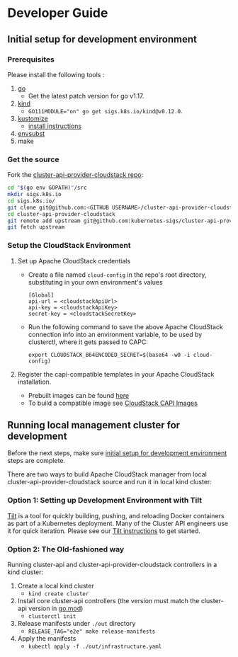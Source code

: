 # Developer Guide

## Initial setup for development environment

### Prerequisites

Please install the following tools :
1. [go][go]
    - Get the latest patch version for go v1.17.
2. [kind][kind]
    - `GO111MODULE="on" go get sigs.k8s.io/kind@v0.12.0`.
3. [kustomize][kustomize]
    - [install instructions](https://kubectl.docs.kubernetes.io/installation/kustomize/)
4. [envsubst][envsubst]
5. make

### Get the source

Fork the [cluster-api-provider-cloudstack repo](https://github.com/kubernetes-sigs/cluster-api-provider-cloudstack):

```bash
cd "$(go env GOPATH)"/src
mkdir sigs.k8s.io
cd sigs.k8s.io/
git clone git@github.com:<GITHUB USERNAME>/cluster-api-provider-cloudstack.git
cd cluster-api-provider-cloudstack
git remote add upstream git@github.com:kubernetes-sigs/cluster-api-provider-cloudstack.git
git fetch upstream
```


### Setup the CloudStack Environment

1. Set up Apache CloudStack credentials
    - Create a file named `cloud-config` in the repo's root directory, substituting in your own environment's values
        ```
        [Global]
        api-url = <cloudstackApiUrl>
        api-key = <cloudstackApiKey>
        secret-key = <cloudstackSecretKey>
        ```

    - Run the following command to save the above Apache CloudStack connection info into an environment variable, to be used by clusterctl, where it gets passed to CAPC:
        ```
        export CLOUDSTACK_B64ENCODED_SECRET=$(base64 -w0 -i cloud-config)
        ```

2. Register the capi-compatible templates in your Apache CloudStack installation.
    - Prebuilt images can be found [here][prebuilt-images]
    - To build a compatible image see [CloudStack CAPI Images][cloudstack-capi-images]


## Running local management cluster for development

Before the next steps, make sure [initial setup for development environment][initial-setup] steps are complete.


There are two ways to build Apache CloudStack manager from local cluster-api-provider-cloudstack source and run it in local kind cluster:

### Option 1: Setting up Development Environment with Tilt

[Tilt][tilt] is a tool for quickly building, pushing, and reloading Docker containers as part of a Kubernetes deployment.
Many of the Cluster API engineers use it for quick iteration. Please see our [Tilt instructions][tilt-instructions] to get started.


### Option 2: The Old-fashioned way

Running cluster-api and cluster-api-provider-cloudstack controllers in a kind cluster:

1. Create a local kind cluster
   - `kind create cluster`
2. Install core cluster-api controllers (the version must match the cluster-api version in [go.mod][go.mod])
   - `clusterctl init`
3. Release manifests under `./out` directory
   - `RELEASE_TAG="e2e" make release-manifests`
4. Apply the manifests
   - `kubectl apply -f ./out/infrastructure.yaml`

[cloudstack-capi-images]: https://image-builder.sigs.k8s.io/capi/providers/cloudstack.html
[go]: https://golang.org/doc/install
[go.mod]: https://github.com/kubernetes-sigs/cluster-api-provider-cloudstack/blob/master/go.mod
[initial-setup]: ../index.html#initial-setup
[kind]: https://sigs.k8s.io/kind
[kustomize]: https://github.com/kubernetes-sigs/kustomize
[envsubst]: https://github.com/a8m/envsubst
[prebuilt-images]: http://packages.shapeblue.com/cluster-api-provider-cloudstack/images/
[tilt]: https://tilt.dev
[tilt-instructions]: ./tilt.md
